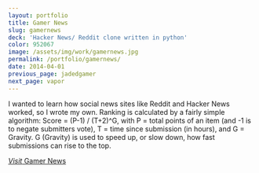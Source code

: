 ```yaml
---
layout: portfolio
title: Gamer News
slug: gamernews
deck: 'Hacker News/ Reddit clone written in python'
color: 952067
image: /assets/img/work/gamernews.jpg
permalink: /portfolio/gamernews/
date: 2014-04-01
previous_page: jadedgamer
next_page: vapor
---
```


I wanted to learn how social news sites like Reddit and Hacker News worked, so I wrote my own. Ranking is calculated by a fairly simple algorithm: Score = (P-1) / (T+2)^G, with P = total points of an item (and -1 is to negate submitters vote), T = time since submission (in hours), and G = Gravity. G (Gravity) is used to speed up, or slow down, how fast submissions can rise to the top.

<a class="btn btn-default" href="http://news.underlost.net/"><i>Visit</i> Gamer News</a>
